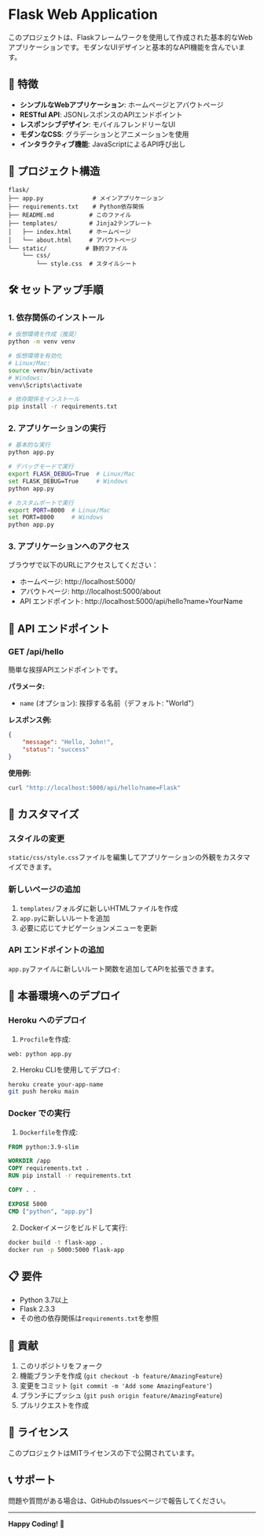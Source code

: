 # Flask Web Application

このプロジェクトは、Flaskフレームワークを使用して作成された基本的なWebアプリケーションです。モダンなUIデザインと基本的なAPI機能を含んでいます。

## 🚀 特徴

- **シンプルなWebアプリケーション**: ホームページとアバウトページ
- **RESTful API**: JSONレスポンスのAPIエンドポイント
- **レスポンシブデザイン**: モバイルフレンドリーなUI
- **モダンなCSS**: グラデーションとアニメーションを使用
- **インタラクティブ機能**: JavaScriptによるAPI呼び出し

## 📁 プロジェクト構造

```
flask/
├── app.py              # メインアプリケーション
├── requirements.txt    # Python依存関係
├── README.md          # このファイル
├── templates/         # Jinja2テンプレート
│   ├── index.html     # ホームページ
│   └── about.html     # アバウトページ
└── static/           # 静的ファイル
    └── css/
        └── style.css  # スタイルシート
```

## 🛠️ セットアップ手順

### 1. 依存関係のインストール

```bash
# 仮想環境を作成（推奨）
python -m venv venv

# 仮想環境を有効化
# Linux/Mac:
source venv/bin/activate
# Windows:
venv\Scripts\activate

# 依存関係をインストール
pip install -r requirements.txt
```

### 2. アプリケーションの実行

```bash
# 基本的な実行
python app.py

# デバッグモードで実行
export FLASK_DEBUG=True  # Linux/Mac
set FLASK_DEBUG=True     # Windows
python app.py

# カスタムポートで実行
export PORT=8000  # Linux/Mac
set PORT=8000     # Windows
python app.py
```

### 3. アプリケーションへのアクセス

ブラウザで以下のURLにアクセスしてください：
- ホームページ: http://localhost:5000/
- アバウトページ: http://localhost:5000/about
- API エンドポイント: http://localhost:5000/api/hello?name=YourName

## 🔧 API エンドポイント

### GET /api/hello

簡単な挨拶APIエンドポイントです。

**パラメータ:**
- `name` (オプション): 挨拶する名前（デフォルト: "World"）

**レスポンス例:**
```json
{
    "message": "Hello, John!",
    "status": "success"
}
```

**使用例:**
```bash
curl "http://localhost:5000/api/hello?name=Flask"
```

## 🎨 カスタマイズ

### スタイルの変更
`static/css/style.css`ファイルを編集してアプリケーションの外観をカスタマイズできます。

### 新しいページの追加
1. `templates/`フォルダに新しいHTMLファイルを作成
2. `app.py`に新しいルートを追加
3. 必要に応じてナビゲーションメニューを更新

### API エンドポイントの追加
`app.py`ファイルに新しいルート関数を追加してAPIを拡張できます。

## 🚀 本番環境へのデプロイ

### Heroku へのデプロイ

1. `Procfile`を作成:
```
web: python app.py
```

2. Heroku CLIを使用してデプロイ:
```bash
heroku create your-app-name
git push heroku main
```

### Docker での実行

1. `Dockerfile`を作成:
```dockerfile
FROM python:3.9-slim

WORKDIR /app
COPY requirements.txt .
RUN pip install -r requirements.txt

COPY . .

EXPOSE 5000
CMD ["python", "app.py"]
```

2. Dockerイメージをビルドして実行:
```bash
docker build -t flask-app .
docker run -p 5000:5000 flask-app
```

## 📋 要件

- Python 3.7以上
- Flask 2.3.3
- その他の依存関係は`requirements.txt`を参照

## 🤝 貢献

1. このリポジトリをフォーク
2. 機能ブランチを作成 (`git checkout -b feature/AmazingFeature`)
3. 変更をコミット (`git commit -m 'Add some AmazingFeature'`)
4. ブランチにプッシュ (`git push origin feature/AmazingFeature`)
5. プルリクエストを作成

## 📝 ライセンス

このプロジェクトはMITライセンスの下で公開されています。

## 📞 サポート

問題や質問がある場合は、GitHubのIssuesページで報告してください。

---

**Happy Coding! 🎉**